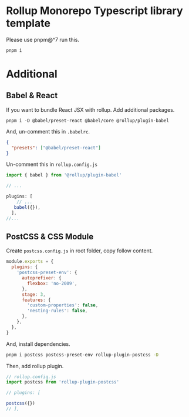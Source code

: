 # Rollup Monorepo Typescript library template

Please use pnpm@^7 run this.

```sh
pnpm i
```

# Additional

## Babel & React

If you want to bundle React JSX with rollup. Add additional packages.

```
pnpm i -D @babel/preset-react @babel/core @rollup/plugin-babel
```

And, un-comment this in `.babelrc`.

```json
{
  "presets": ["@babel/preset-react"]
}
```

Un-comment this in `rollup.config.js`

```js
import { babel } from '@rollup/plugin-babel'

// ...

plugins: [
    // ...
   babel({}),
  ],
//...
```

## PostCSS & CSS Module

Create `postcss.config.js` in root folder, copy follow content.

```js
module.exports = {
  plugins: {
    'postcss-preset-env': {
      autoprefixer: {
        flexbox: 'no-2009',
      },
      stage: 3,
      features: {
        'custom-properties': false,
        'nesting-rules': false,
      },
    },
  },
}
```

And, install dependencies.

```bash
pnpm i postcss postcss-preset-env rollup-plugin-postcss -D
```

Then, add rollup plugin.

```js
// rollup.config.js
import postcss from 'rollup-plugin-postcss'

// plugins: [

postcss({})
// ],
```

